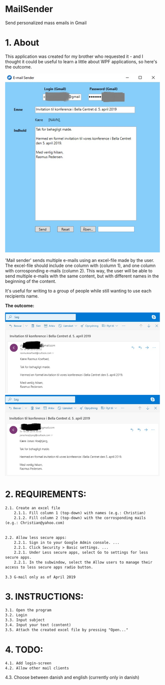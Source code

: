 # MailSender
Send personalized mass emails in Gmail

# 1. About

This application was created for my brother who requested it - and I 
thought it could be useful to learn a little about WPF applications,
so here's the outcome.

![](https://github.com/christianshub/MailSender/blob/master/Billeder/App.jpg)

'Mail sender' sends multiple e-mails using an excel-file made by the
user. The excel-file should include one column with (column 1), and 
one column with corrosponding e-mails (column 2). 
This way, the user will be able to send multiple e-mails with the same
content, but with different names in the beginning of the content.

It's useful for writing to a group of people while still wanting to
use each recipients name.

**The outcome:**

![](https://github.com/christianshub/MailSender/blob/master/Billeder/Mail1.jpg)
![](https://github.com/christianshub/MailSender/blob/master/Billeder/Mail2.jpg)


# 2. REQUIREMENTS:   


    2.1. Create an excel file
	    2.1.1. Fill column 1 (top-down) with names (e.g.: Christian)
		2.1.2. Fill column 2 (top-down) with the corrosponding mails (e.g.: Christian@yahoo.com)


	2.2. Allow less secure apps:
		2.2.1. Sign in to your Google Admin console. ...
		2.2.1. Click Security > Basic settings. ...
		2.2.1. Under Less secure apps, select Go to settings for less secure apps.
		2.2.1. In the subwindow, select the Allow users to manage their access to less secure apps radio button.

    3.3 G-mail only as of April 2019

# 3. INSTRUCTIONS:

	3.1. Open the program
	3.2. Login
	3.3. Input subject
	3.4. Input your text (content)
	3.5. Attach the created excel file by pressing "Open..."


# 4. TODO:

	4.1. Add login-screen
	4.2. Allow other mail clients
  4.3. Choose between danish and english (currently only in danish)
    
